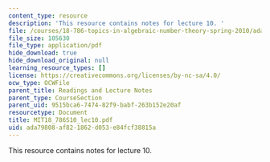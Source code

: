 ```yaml
---
content_type: resource
description: 'This resource contains notes for lecture 10. '
file: /courses/18-786-topics-in-algebraic-number-theory-spring-2010/ada79808af821862d053e84fcf38815a_MIT18_786S10_lec10.pdf
file_size: 105630
file_type: application/pdf
hide_download: true
hide_download_original: null
learning_resource_types: []
license: https://creativecommons.org/licenses/by-nc-sa/4.0/
ocw_type: OCWFile
parent_title: Readings and Lecture Notes
parent_type: CourseSection
parent_uid: 9515bca6-7474-82f9-babf-263b152e20af
resourcetype: Document
title: MIT18_786S10_lec10.pdf
uid: ada79808-af82-1862-d053-e84fcf38815a
---
```

This resource contains notes for lecture 10. 